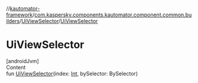 //[kautomator-framework](../../index.md)/[com.kaspersky.components.kautomator.component.common.builders](../index.md)/[UiViewSelector](index.md)/[UiViewSelector](-ui-view-selector.md)



# UiViewSelector  
[androidJvm]  
Content  
fun [UiViewSelector](-ui-view-selector.md)(index: [Int](https://kotlinlang.org/api/latest/jvm/stdlib/kotlin/-int/index.html), bySelector: BySelector)  



